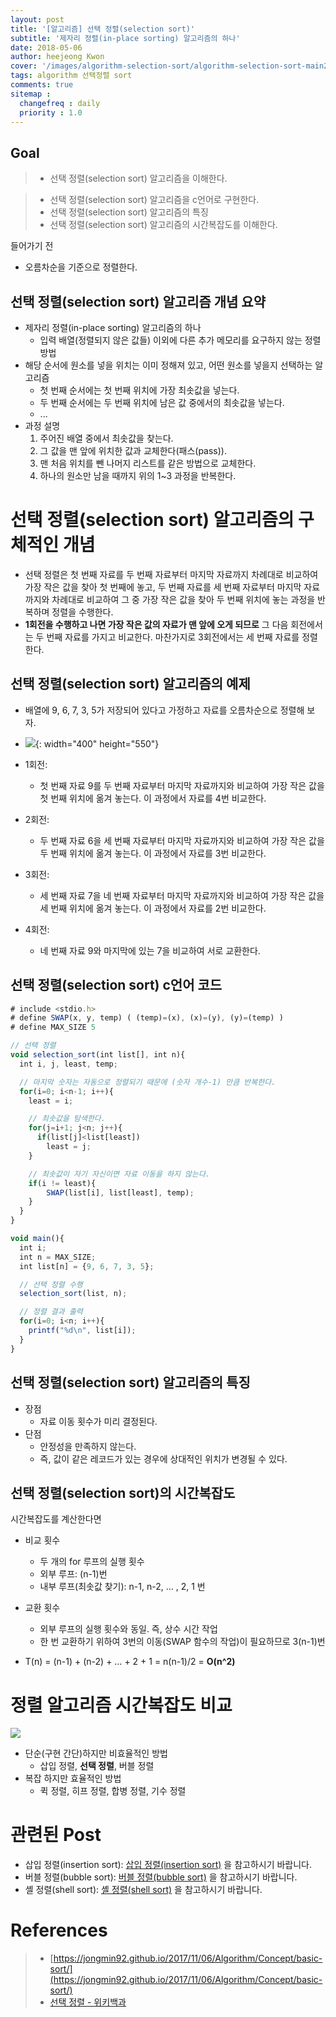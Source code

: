 ```yaml
---
layout: post
title: '[알고리즘] 선택 정렬(selection sort)'
subtitle: '제자리 정렬(in-place sorting) 알고리즘의 하나'
date: 2018-05-06
author: heejeong Kwon
cover: '/images/algorithm-selection-sort/algorithm-selection-sort-main2.png'
tags: algorithm 선택정렬 sort
comments: true
sitemap :
  changefreq : daily
  priority : 1.0
---
```



## Goal
> - 선택 정렬(selection sort) 알고리즘을 이해한다.
<!-- > - 선택 정렬(selection sort) 알고리즘을 java와 c언어로 구현한다. -->
> - 선택 정렬(selection sort) 알고리즘을 c언어로 구현한다.
> - 선택 정렬(selection sort) 알고리즘의 특징
> - 선택 정렬(selection sort) 알고리즘의 시간복잡도를 이해한다.


들어가기 전
* 오름차순을 기준으로 정렬한다.


## 선택 정렬(selection sort) 알고리즘 개념 요약
* 제자리 정렬(in-place sorting) 알고리즘의 하나
  * 입력 배열(정렬되지 않은 값들) 이외에 다른 추가 메모리를 요구하지 않는 정렬 방법
* 해당 순서에 원소를 넣을 위치는 이미 정해져 있고, 어떤 원소를 넣을지 선택하는 알고리즘
  * 첫 번째 순서에는 첫 번째 위치에 가장 최솟값을 넣는다.
  * 두 번째 순서에는 두 번째 위치에 남은 값 중에서의 최솟값을 넣는다.
  * ...
* 과정 설명
  1. 주어진 배열 중에서 최솟값을 찾는다.
  2. 그 값을 맨 앞에 위치한 값과 교체한다(패스(pass)).
  3. 맨 처음 위치를 뺀 나머지 리스트를 같은 방법으로 교체한다.
  4. 하나의 원소만 남을 때까지 위의 1~3 과정을 반복한다.


# 선택 정렬(selection sort) 알고리즘의 구체적인 개념
* 선택 정렬은 첫 번째 자료를 두 번째 자료부터 마지막 자료까지 차례대로 비교하여 가장 작은 값을 찾아 첫 번째에 놓고, 두 번째 자료를 세 번째 자료부터 마지막 자료까지와 차례대로 비교하여 그 중 가장 작은 값을 찾아 두 번째 위치에 놓는 과정을 반복하며 정렬을 수행한다.
* **1회전을 수행하고 나면 가장 작은 값의 자료가 맨 앞에 오게 되므로** 그 다음 회전에서는 두 번째 자료를 가지고 비교한다. 마찬가지로 3회전에서는 세 번째 자료를 정렬한다.


## 선택 정렬(selection sort) 알고리즘의 예제
* 배열에 9, 6, 7, 3, 5가 저장되어 있다고 가정하고 자료를 오름차순으로 정렬해 보자.

* ![](/images/algorithm-selection-sort/selection-sort.png){: width="400" height="550"}

* 1회전:
  * 첫 번째 자료 9를 두 번째 자료부터 마지막 자료까지와 비교하여 가장 작은 값을 첫 번째 위치에 옮겨 놓는다. 이 과정에서 자료를 4번 비교한다.
* 2회전:
  * 두 번째 자료 6을 세 번째 자료부터 마지막 자료까지와 비교하여 가장 작은 값을 두 번째 위치에 옮겨 놓는다. 이 과정에서 자료를 3번 비교한다.
* 3회전:
  * 세 번째 자료 7을 네 번째 자료부터 마지막 자료까지와 비교하여 가장 작은 값을 세 번째 위치에 옮겨 놓는다. 이 과정에서 자료를 2번 비교한다.
* 4회전:
  * 네 번째 자료 9와 마지막에 있는 7을 비교하여 서로 교환한다.



<!-- # 선택 정렬(selection sort) java 코드
~~~javascript

~~~ -->


## 선택 정렬(selection sort) c언어 코드
~~~javascript
# include <stdio.h>
# define SWAP(x, y, temp) ( (temp)=(x), (x)=(y), (y)=(temp) )
# define MAX_SIZE 5

// 선택 정렬
void selection_sort(int list[], int n){
  int i, j, least, temp;

  // 마지막 숫자는 자동으로 정렬되기 때문에 (숫자 개수-1) 만큼 반복한다.
  for(i=0; i<n-1; i++){
    least = i;

    // 최솟값을 탐색한다.
    for(j=i+1; j<n; j++){
      if(list[j]<list[least])
        least = j;
    }

    // 최솟값이 자기 자신이면 자료 이동을 하지 않는다.
    if(i != least){
        SWAP(list[i], list[least], temp);
    }
  }
}

void main(){
  int i;
  int n = MAX_SIZE;
  int list[n] = {9, 6, 7, 3, 5};

  // 선택 정렬 수행
  selection_sort(list, n);

  // 정렬 결과 출력
  for(i=0; i<n; i++){
    printf("%d\n", list[i]);
  }
}
~~~

## 선택 정렬(selection sort) 알고리즘의 특징
* 장점
  * 자료 이동 횟수가 미리 결정된다.
* 단점
  * 안정성을 만족하지 않는다.
  * 즉, 값이 같은 레코드가 있는 경우에 상대적인 위치가 변경될 수 있다.

## 선택 정렬(selection sort)의 시간복잡도
시간복잡도를 계산한다면
* 비교 횟수
  * 두 개의 for 루프의 실행 횟수
  * 외부 루프: (n-1)번
  * 내부 루프(최솟값 찾기): n-1, n-2, … , 2, 1 번
* 교환 횟수
  * 외부 루프의 실행 횟수와 동일. 즉, 상수 시간 작업
  * 한 번 교환하기 위하여 3번의 이동(SWAP 함수의 작업)이 필요하므로 3(n-1)번

* T(n) = (n-1) + (n-2) + … + 2 + 1 = n(n-1)/2 = **O(n^2)**


# 정렬 알고리즘 시간복잡도 비교
![](/images/algorithm-selection-sort/sort-time-complexity.png)

* 단순(구현 간단)하지만 비효율적인 방법
  * 삽입 정렬, **선택 정렬**, 버블 정렬
* 복잡 하지만 효율적인 방법
  * 퀵 정렬, 히프 정렬, 합병 정렬, 기수 정렬


# 관련된 Post
* 삽입 정렬(insertion sort): [삽입 정렬(insertion sort)](https://gmlwjd9405.github.io/2018/05/06/algorithm-insertion-sort.html) 을 참고하시기 바랍니다.
* 버블 정렬(bubble sort): [버블 정렬(bubble sort)](https://gmlwjd9405.github.io/2018/05/06/algorithm-bubble-sort.html) 을 참고하시기 바랍니다.
* 셸 정렬(shell sort): [셸 정렬(shell sort)](https://gmlwjd9405.github.io/2018/05/08/algorithm-shell-sort.html) 을 참고하시기 바랍니다.


# References
> - [https://jongmin92.github.io/2017/11/06/Algorithm/Concept/basic-sort/](https://jongmin92.github.io/2017/11/06/Algorithm/Concept/basic-sort/)
> - [선택 정렬 - 위키백과](https://ko.wikipedia.org/wiki/%EC%84%A0%ED%83%9D_%EC%A0%95%EB%A0%AC)
